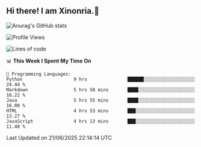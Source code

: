 ## Hi there! I am Xinonria.👋

![Anurag's GitHub stats](https://status-git-main-xinonrias-projects-f26540e3.vercel.app/api?username=xinonria&hide=stars,issues)

<!--START_SECTION:waka-->
![Profile Views](http://img.shields.io/badge/Profile%20Views-0-blue)

![Lines of code](https://img.shields.io/badge/From%20Hello%20World%20I%27ve%20Written-3.6%20million%20lines%20of%20code-blue)

📊 **This Week I Spent My Time On** 

```text
💬 Programming Languages: 
Python                   9 hrs               ██████░░░░░░░░░░░░░░░░░░░   24.44 % 
Markdown                 5 hrs 58 mins       ████░░░░░░░░░░░░░░░░░░░░░   16.22 % 
Java                     5 hrs 55 mins       ████░░░░░░░░░░░░░░░░░░░░░   16.08 % 
HTML                     4 hrs 53 mins       ███░░░░░░░░░░░░░░░░░░░░░░   13.27 % 
JavaScript               4 hrs 13 mins       ███░░░░░░░░░░░░░░░░░░░░░░   11.48 % 
```


 Last Updated on 21/06/2025 22:14:14 UTC
<!--END_SECTION:waka-->

<!--
**xinonria/xinonria** is a ✨ _special_ ✨ repository because its `README.md` (this file) appears on your GitHub profile.

Here are some ideas to get you started:

- 🔭 I’m currently working on ...
- 🌱 I’m currently learning ...
- 👯 I’m looking to collaborate on ...
- 🤔 I’m looking for help with ...
- 💬 Ask me about ...
- 📫 How to reach me: ...
- 😄 Pronouns: ...
- ⚡ Fun fact: ...
-->
